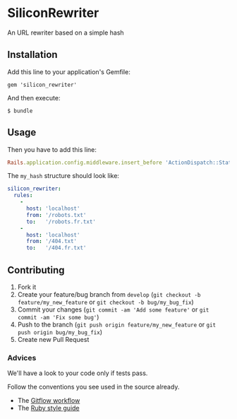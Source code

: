 # SiliconRewriter

An URL rewriter based on a simple hash

## Installation

Add this line to your application's Gemfile:

    gem 'silicon_rewriter'

And then execute:

    $ bundle

## Usage

Then you have to add this line:
```ruby
Rails.application.config.middleware.insert_before 'ActionDispatch::Static', 'SiliconRewriter::Rewriter', my_hash
```

The `my_hash` structure should look like:

```yml
silicon_rewriter:
  rules:
    -
      host: 'localhost'
      from: '/robots.txt'
      to:   '/robots.fr.txt'
    -
      host: 'localhost'
      from: '/404.txt'
      to:   '/404.fr.txt'
```

## Contributing

1. Fork it
2. Create your feature/bug branch from `develop` (`git checkout -b feature/my_new_feature` or `git checkout -b bug/my_bug_fix`)
3. Commit your changes (`git commit -am 'Add some feature'` or `git commit -am 'Fix some bug'`)
4. Push to the branch (`git push origin feature/my_new_feature` or `git push origin bug/my_bug_fix`)
5. Create new Pull Request

### Advices

We'll have a look to your code only if tests pass.

Follow the conventions you see used in the source already.
  * The [Gitflow workflow](http://nvie.com/posts/a-successful-git-branching-model/)
  * The [Ruby style guide](https://github.com/bbatsov/ruby-style-guide)
